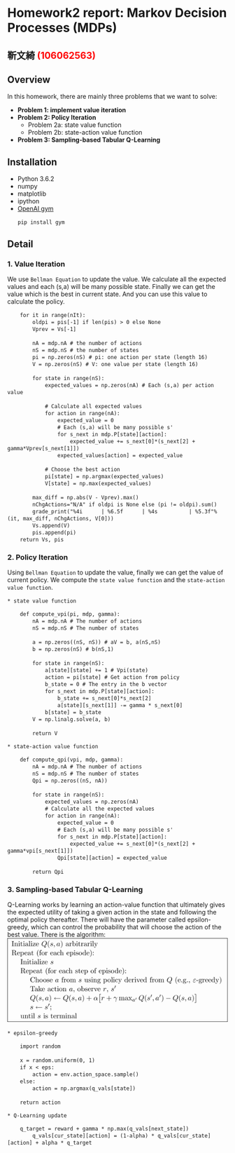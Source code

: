 # Homework2 report: Markov Decision Processes (MDPs) 
## 靳文綺 <span style="color:red">(106062563)</span>

## Overview
In this homework, there are mainly three problems that we want to solve:
* <b>Problem 1: implement value iteration</b> 
* <b>Problem 2: Policy Iteration</b>
	* Problem 2a: state value function
	* Problem 2b: state-action value function
* <b>Problem 3: Sampling-based Tabular Q-Learning</b>



## Installation
* Python 3.6.2
* numpy
* matplotlib
* ipython
* [OpenAI gym](https://github.com/openai/gym)
	```
	pip install gym
	```
	
	
## Detail
### 1. Value Iteration
We use `Bellman Equation` to update the value. We calculate all the expected values and each (s,a) will be many possible state.
Finally we can get the value which is the best in current state. And you can use this value to calculate the policy.

```
    for it in range(nIt):
        oldpi = pis[-1] if len(pis) > 0 else None 
        Vprev = Vs[-1] 
        
        nA = mdp.nA # the number of actions
        nS = mdp.nS # the number of states
        pi = np.zeros(nS) # pi: one action per state (length 16)
        V = np.zeros(nS) # V: one value per state (length 16)
        
        for state in range(nS):
            expected_values = np.zeros(nA) # Each (s,a) per action value
            
            # Calculate all expected values
            for action in range(nA):
                expected_value = 0
                # Each (s,a) will be many possible s'
                for s_next in mdp.P[state][action]:
                    expected_value += s_next[0]*(s_next[2] + gamma*Vprev[s_next[1]])
                expected_values[action] = expected_value
            
            # Choose the best action
            pi[state] = np.argmax(expected_values)
            V[state] = np.max(expected_values)
            
        max_diff = np.abs(V - Vprev).max()
        nChgActions="N/A" if oldpi is None else (pi != oldpi).sum()
        grade_print("%4i      | %6.5f      | %4s          | %5.3f"%(it, max_diff, nChgActions, V[0]))
        Vs.append(V)
        pis.append(pi)
    return Vs, pis
```

### 2. Policy Iteration
Using `Bellman Equation` to update the value, finally we can get the value of current policy. We compute the `state value function` and the `state-action value function`.

	* state value function
	
```
	def compute_vpi(pi, mdp, gamma):
		nA = mdp.nA # The number of actions
		nS = mdp.nS # The number of states
		
		a = np.zeros((nS, nS)) # aV = b, a(nS,nS)
		b = np.zeros(nS) # b(nS,1)
		
		for state in range(nS):
			a[state][state] += 1 # Vpi(state)
			action = pi[state] # Get action from policy
			b_state = 0 # The entry in the b vector
			for s_next in mdp.P[state][action]:
				b_state += s_next[0]*s_next[2]
				a[state][s_next[1]] -= gamma * s_next[0] 
			b[state] = b_state    						
		V = np.linalg.solve(a, b)
		
		return V
```

	* state-action value function
```
	def compute_qpi(vpi, mdp, gamma):
		nA = mdp.nA # The number of actions
		nS = mdp.nS # The number of states
		Qpi = np.zeros((nS, nA))
		
		for state in range(nS):
			expected_values = np.zeros(nA)
			# Calculate all the expected values
			for action in range(nA):
				expected_value = 0
				# Each (s,a) will be many possible s'
				for s_next in mdp.P[state][action]:
					expected_value += s_next[0]*(s_next[2] + gamma*vpi[s_next[1]])
				Qpi[state][action] = expected_value
		  
		return Qpi
```

### 3. Sampling-based Tabular Q-Learning
Q-Learning works by learning an action-value function that ultimately gives the expected utility of taking a given action in the state and following the optimal policy thereafter.
There will have the parameter called epsilon-greedy, which can control the probability that will choose the action of the best value.
There is the algorithm:
![Q-Learning algorithm](Q-Learning.png)

	* epsilon-greedy
```
	import random

    x = random.uniform(0, 1)
    if x < eps:
        action = env.action_space.sample()
    else:
        action = np.argmax(q_vals[state])
    
    return action
```
	
	* Q-Learning update
```
	q_target = reward + gamma * np.max(q_vals[next_state])
    	q_vals[cur_state][action] = (1-alpha) * q_vals[cur_state][action] + alpha * q_target
```

